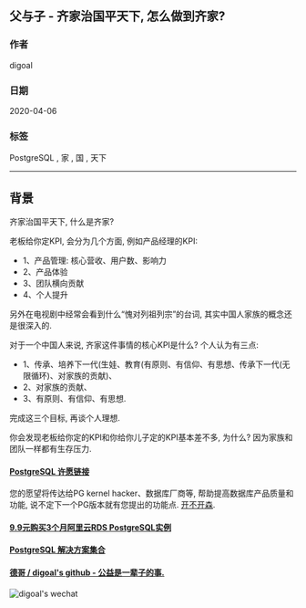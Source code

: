 ## 父与子 - 齐家治国平天下, 怎么做到齐家?  
  
### 作者  
digoal  
  
### 日期  
2020-04-06  
  
### 标签  
PostgreSQL , 家 , 国 , 天下  
  
----  
  
## 背景  
齐家治国平天下, 什么是齐家?   
  
老板给你定KPI, 会分为几个方面, 例如产品经理的KPI:  
  
- 1、产品管理: 核心营收、用户数、影响力  
- 2、产品体验  
- 3、团队横向贡献  
- 4、个人提升  
  
另外在电视剧中经常会看到什么“愧对列祖列宗”的台词, 其实中国人家族的概念还是很深入的.   
  
对于一个中国人来说, 齐家这件事情的核心KPI是什么? 个人认为有三点:   
  
- 1、传承、培养下一代(生娃、教育(有原则、有信仰、有思想、传承下一代(无限循环)、对家族的贡献)、  
- 2、对家族的贡献、  
- 3、有原则、有信仰、有思想.   
  
完成这三个目标, 再谈个人理想.    
    
你会发现老板给你定的KPI和你给你儿子定的KPI基本差不多, 为什么? 因为家族和团队一样都有生存压力.     
    
  
  
  
  
  
  
  
  
  
  
  
  
  
  
  
  
  
  
  
  
  
  
  
  
  
  
  
  
  
  
  
  
  
  
  
  
  
  
  
  
  
  
  
#### [PostgreSQL 许愿链接](https://github.com/digoal/blog/issues/76 "269ac3d1c492e938c0191101c7238216")
您的愿望将传达给PG kernel hacker、数据库厂商等, 帮助提高数据库产品质量和功能, 说不定下一个PG版本就有您提出的功能点. [开不开森](https://github.com/digoal/blog/issues/76 "269ac3d1c492e938c0191101c7238216").  
  
  
#### [9.9元购买3个月阿里云RDS PostgreSQL实例](https://www.aliyun.com/database/postgresqlactivity "57258f76c37864c6e6d23383d05714ea")
  
  
#### [PostgreSQL 解决方案集合](https://yq.aliyun.com/topic/118 "40cff096e9ed7122c512b35d8561d9c8")
  
  
#### [德哥 / digoal's github - 公益是一辈子的事.](https://github.com/digoal/blog/blob/master/README.md "22709685feb7cab07d30f30387f0a9ae")
  
  
![digoal's wechat](../pic/digoal_weixin.jpg "f7ad92eeba24523fd47a6e1a0e691b59")
  

